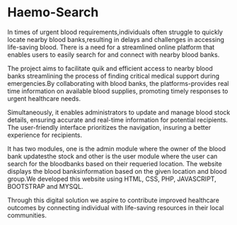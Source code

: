 # Haemo-Search
In times of urgent blood requirements,individuals often struggle to quickly locate nearby blood banks,resulting in delays and challenges in accessing life-saving blood. There is a need for a streamlined online platform that enables users to easily search for and connect with nearby blood banks.

The project aims to facilitate quik and efficient access to nearby blood banks streamlining the process of finding critical medical support during emergencies.By collaborating with blood banks, the platforms-provides real time information on available blood supplies, promoting timely responses to urgent healthcare needs. 

Simultaneously, it enables administrators to update and manage blood stock details, ensuring accurate and real-time information for potential recipients. The user-friendly interface prioritizes the navigation, insuring a better experience for recipients. 

It has two modules, one is the admin module where the owner of the blood bank updatesthe stock and other is the user module where the user can search for the bloodbanks based on their requeried location. The website displays the blood banksinformation based on the given location and blood group.We developed this website using HTML, CSS, PHP, JAVASCRIPT, BOOTSTRAP and MYSQL.

Through this digital solution we aspire to contribute improved healthcare outcomes by connecting individual with life-saving resources in their local communities.

